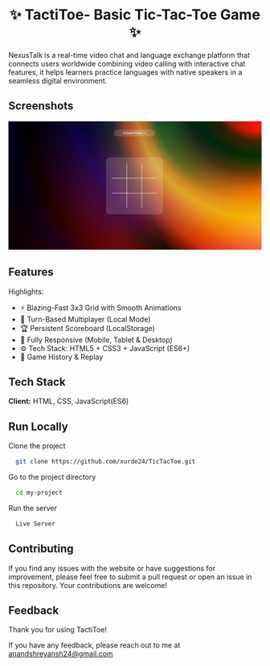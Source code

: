 <h1 align="center">✨ TactiToe- Basic Tic-Tac-Toe Game ✨</h1>

NexusTalk is a real-time video chat and language exchange platform that connects users worldwide combining video calling with interactive chat features, it helps learners practice languages with native speakers in a seamless digital environment.

## Screenshots

![App Screenshot](/images/screenshot-for-readme.png)


## Features

Highlights:

- ⚡ Blazing-Fast 3x3 Grid with Smooth Animations
- 🔄 Turn-Based Multiplayer (Local Mode)
- 🏆 Persistent Scoreboard (LocalStorage)
- 📱 Fully Responsive (Mobile, Tablet & Desktop)
- ⚙️ Tech Stack: HTML5 + CSS3 + JavaScript (ES6+)
- 📜 Game History & Replay

## Tech Stack

**Client:**  HTML, CSS, JavaScript(ES6)




## Run Locally

Clone the project

```bash
  git clone https://github.com/xurde24/TicTacToe.git
```

Go to the project directory

```bash
  cd my-project
```

Run the server

```bash
  Live Server 
```


## Contributing

If you find any issues with the website or have suggestions for improvement, please feel free to submit a pull request or open an issue in this repository. Your contributions are welcome!


## Feedback
Thank you for using TactiToe!

If you have any feedback, please reach out to me at anandshreyansh24@gmail.com
